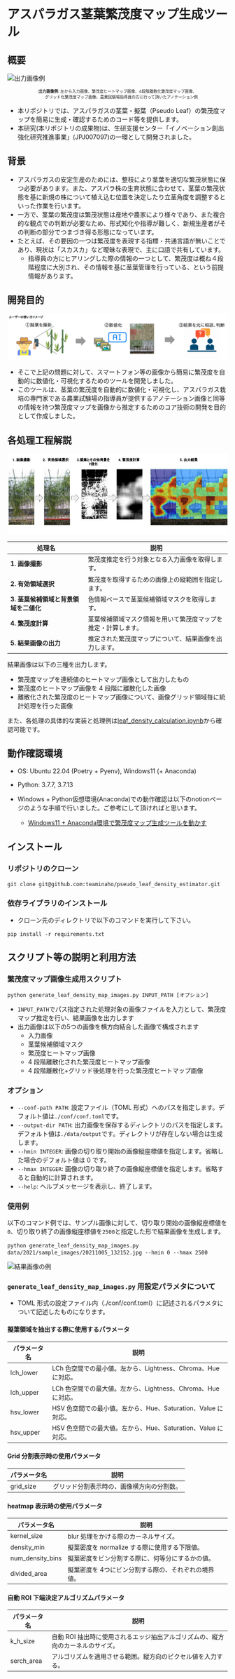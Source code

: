 # アスパラガス茎葉繁茂度マップ生成ツール

## 概要

![出力画像例](https://github.com/teaminaho/pseudo_leaf_density_estimator/blob/release/docs/sample_output.jpg)
<p align="center" style="font-size: 9px;"><b>出力画像例</b>: 左から入力画像、繁茂度ヒートマップ画像、4段階離散化繁茂度マップ画像、<br>　　グリッド化繁茂度マップ画像、農業試験場指導員の方に行って頂いたアノテーション例</p>

- 本リポジトリでは、アスパラガスの茎葉・擬葉（Pseudo Leaf）の繁茂度マップを簡易に生成・確認するためのコード等を提供します。
- 本研究(本リポジトリの成果物)は、生研支援センター「イノベーション創出強化研究推進事業」(JPJ007097)の一環として開発されました。

## 背景

- アスパラガスの安定生産のためには、整枝により茎葉を適切な繁茂状態に保つ必要があります。また、アスパラ株の生育状態に合わせて、茎葉の繁茂状態を基に新規の株について植え込む位置を決定したり立茎角度を調整するといった作業を行います。
- 一方で、茎葉の繁茂度は繁茂状態は産地や農家により様々であり、また複合的な観点での判断が必要なため、形式知化や指導が難しく、新規生産者がその判断の部分でつまづき得る形態になっています。
- たとえば、その要因の一つは繁茂度を表現する指標・共通言語が無いことであり、現状は「スカスカ」など曖昧な表現で、主に口語で共有しています。
  - 指導員の方にヒアリングした際の情報の一つとして、繁茂度は概ね４段階程度に大別され、その情報を基に茎葉管理を行っている、という前提情報があります。

## 開発目的

![利用例](https://github.com/teaminaho/pseudo_leaf_density_estimator/blob/release/docs/usage.png)

- そこで上記の問題に対して、スマートフォン等の画像から簡易に繁茂度を自動的に数値化・可視化するためのツールを開発しました。
- このツールは、茎葉の繁茂度を自動的に数値化・可視化し、アスパラガス栽培の専門家である農業試験場の指導員が提供するアノテーション画像と同等の情報を持つ繁茂度マップを画像から推定するためのコア技術の開発を目的として作成しました。


## 各処理工程解説

![処理工程説明画像](https://github.com/teaminaho/pseudo_leaf_density_estimator/blob/release/docs/about.jpg)

| 処理名                            | 説明                                                           |
| --------------------------------- | -------------------------------------------------------------- |
| **1. 画像撮影**                   | 繁茂度推定を行う対象となる入力画像を取得します。               |
| **2. 有効領域選択**               | 繁茂度を取得するための画像上の縦範囲を指定します。             |
| **3. 茎葉候補領域と背景領域を二値化** | 色情報ベースで茎葉候補領域マスクを取得します。                 |
| **4. 繁茂度計算**                 | 茎葉候補領域マスク情報を用いて繁茂度マップを推定・計算します。 |
| **5. 結果画像の出力**             | 推定された繁茂度マップについて、結果画像を出力します。         |

結果画像は以下の三種を出力します。

- 繁茂度マップを連続値のヒートマップ画像として出力したもの
- 繁茂度のヒートマップ画像を 4 段階に離散化した画像
- 離散化された繁茂度のヒートマップ画像について、画像グリッド領域毎に統計処理を行った画像

また、各処理の具体的な実装と処理例は[leaf_density_calculation.ipynb](https://github.com/teaminaho/pseudo_leaf_density_estimator/blob/release/leaf_density_calculation.ipynb)から確認可能です。

## 動作確認環境
- OS: Ubuntu 22.04 (Poetry + Pyenv), Windows11 (+ Anaconda)
- Python: 3.7.7, 3.7.13

- Windows + Python仮想環境(Anaconda)での動作確認は以下のnotionページのような手順で行いました。ご参考にして頂ければと思います。
  - [Windows11 + Anaconda環境で繁茂度マップ生成ツールを動かす](https://grave-feta-5b8.notion.site/Windows11-Anaconda-86144a5e44e34819bd0bfd4cbc90353f?pvs=4)


## インストール

### リポジトリのクローン
```
git clone git@github.com:teaminaho/pseudo_leaf_density_estimator.git
```

### 依存ライブラリのインストール
- クローン先のディレクトリで以下のコマンドを実行して下さい。
```
pip install -r requirements.txt
```

## スクリプト等の説明と利用方法

### 繁茂度マップ画像生成用スクリプト

```
python generate_leaf_density_map_images.py INPUT_PATH [オプション]
```

- `INPUT_PATH`でパス指定された処理対象の画像ファイルを入力として、繁茂度マップ推定を行い、結果画像を出力します
- 出力画像は以下の5つの画像を横方向結合した画像で構成されます
  - 入力画像
  - 茎葉候補領域マスク
  - 繁茂度ヒートマップ画像
  - 4 段階離散化された繁茂度ヒートマップ画像
  - 4 段階離散化+グリッド後処理を行った繁茂度ヒートマップ画像

### オプション

- `--conf-path PATH`: 設定ファイル（TOML 形式）へのパスを指定します。デフォルト値は`./conf/conf.toml`です。
- `--output-dir PATH`: 出力画像を保存するディレクトリのパスを指定します。デフォルト値は`./data/output`です。ディレクトリが存在しない場合は生成します。
- `--hmin INTEGER`: 画像の切り取り開始の画像縦座標値を指定します。省略した場合のデフォルト値は 0 です。
- `--hmax INTEGER`: 画像の切り取り終了の画像縦座標値を指定します。省略すると自動的に計算されます。
- `--help`: ヘルプメッセージを表示し、終了します。

### 使用例

以下のコマンド例では、サンプル画像に対して、切り取り開始の画像縦座標値を`0`、切り取り終了の画像縦座標値を`2500`と指定した形で結果画像を生成します。

```
python generate_leaf_density_map_images.py data/2021/sample_images/20211005_132152.jpg --hmin 0 --hmax 2500
```

![結果画像の例](https://github.com/teaminaho/pseudo_leaf_density_estimator/blob/refactor/output/20211005_132152_output.jpg)

### `generate_leaf_density_map_images.py` 用設定パラメタについて

- TOML 形式の設定ファイル内（./conf/conf.toml）に記述されるパラメタについて記述したものになります。

#### 擬葉領域を抽出する際に使用するパラメータ

| パラメータ名 | 説明                                                          |
| ------------ | ------------------------------------------------------------- |
| lch_lower    | LCh 色空間での最小値。左から、Lightness、Chroma、Hue に対応。 |
| lch_upper    | LCh 色空間での最大値。左から、Lightness、Chroma、Hue に対応。 |
| hsv_lower    | HSV 色空間での最小値。左から、Hue、Saturation、Value に対応。 |
| hsv_upper    | HSV 色空間での最大値。左から、Hue、Saturation、Value に対応。 |

#### Grid 分割表示時の使用パラメータ

| パラメータ名 | 説明                                       |
| ------------ | ------------------------------------------ |
| grid_size    | グリッド分割表示時の、画像横方向の分割数。 |

#### heatmap 表示時の使用パラメータ

| パラメータ名     | 説明                                                  |
| ---------------- | ----------------------------------------------------- |
| kernel_size      | blur 処理をかける際のカーネルサイズ。                 |
| density_min      | 擬葉密度を normalize する際に使用する下限値。         |
| num_density_bins | 擬葉密度をビン分割する際に、何等分にするかの値。      |
| divided_area     | 擬葉密度を 4つにビン分割する際の、それぞれの境界値。 |

#### 自動 ROI 下端決定アルゴリズムパラメータ

| パラメータ名 | 説明                                                                            |
| ------------ | ------------------------------------------------------------------------------- |
| k_h_size     | 自動 ROI 抽出時に使用されるエッジ抽出アルゴリズムの、縦方向のカーネルのサイズ。 |
| serch_area   | アルゴリズムを適用させる範囲。縦方向のピクセル値を入力する。                    |
